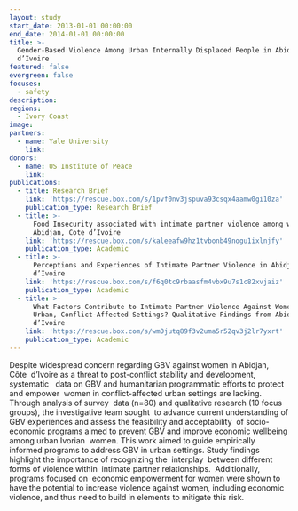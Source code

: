 ```yaml
---
layout: study
start_date: 2013-01-01 00:00:00
end_date: 2014-01-01 00:00:00
title: >-
  Gender-Based Violence Among Urban Internally Displaced People in Abidjan, Côte
  d’Ivoire
featured: false
evergreen: false
focuses:
  - safety
description:
regions:
  - Ivory Coast
image:
partners:
  - name: Yale University
    link:
donors:
  - name: US Institute of Peace
    link:
publications:
  - title: Research Brief
    link: 'https://rescue.box.com/s/1pvf0nv3jspuva93csqx4aamw0gi10za'
    publication_type: Research Brief
  - title: >-
      Food Insecurity associated with intimate partner violence among women in
      Abidjan, Cote d’Ivoire
    link: 'https://rescue.box.com/s/kaleeafw9hz1tvbonb49nogu1ixlnjfy'
    publication_type: Academic
  - title: >-
      Perceptions and Experiences of Intimate Partner Violence in Abidjan, Côte
      d’Ivoire
    link: 'https://rescue.box.com/s/f6q0tc9rbaasfm4vbx9u7s1c82xvjaiz'
    publication_type: Academic
  - title: >-
      What Factors Contribute to Intimate Partner Violence Against Women in
      Urban, Conflict-Affected Settings? Qualitative Findings from Abidjan, Côte
      d’Ivoire
    link: 'https://rescue.box.com/s/wm0jutq89f3v2uma5r52qv3j2lr7yxrt'
    publication_type: Academic
---
```


Despite widespread concern regarding GBV against women in Abidjan, C&ocirc;te&nbsp; d’Ivoire as a threat to post-conflict stability and development, systematic &nbsp; data on GBV and humanitarian programmatic efforts to protect and empower&nbsp; women in conflict-affected urban settings are lacking. Through analysis of survey&nbsp; data (n=80) and qualitative research (10 focus groups), the investigative team sought&nbsp; to advance current understanding of GBV experiences and assess the feasibility and acceptability&nbsp; of socio-economic programs aimed to prevent GBV and improve economic wellbeing among urban Ivorian&nbsp; women. This work aimed to guide empirically informed programs to address GBV in urban settings. Study findings highlight the importance of recognizing the&nbsp; interplay&nbsp; between different&nbsp; forms of violence within&nbsp; intimate partner relationships.&nbsp; Additionally, programs focused on&nbsp; economic empowerment for women were shown to have the potential to increase violence against women, including economic violence, and thus need to build in elements to mitigate this risk.